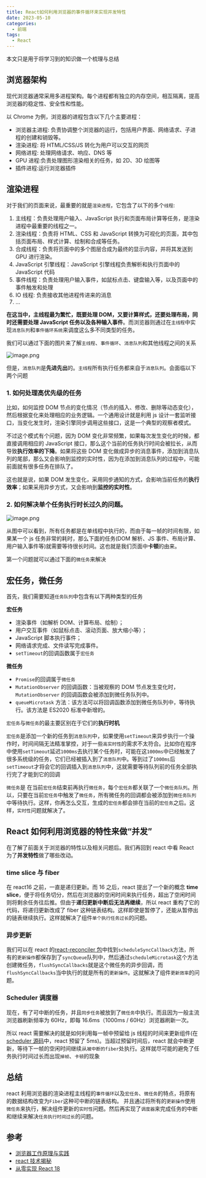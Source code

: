 ```yaml
---
title: React如何利用浏览器的事件循环来实现并发特性
date: 2023-05-10
categories:
  - 前端
tags:
  - React
---
```


本文只是用于将学习到的知识做一个梳理与总结

## 浏览器架构

现代浏览器通常采用多进程架构。每个进程都有独立的内存空间，相互隔离，提高浏览器的稳定性、安全性和性能。

以 Chrome 为例，浏览器的进程包含以下几个主要进程：

- 浏览器主进程: 负责协调整个浏览器的运行，包括用户界面、网络请求、子进程的创建和销毁等。
- 渲染进程: 将 HTML/CSS/JS 转化为用户可以交互的网页
- 网络进程: 处理网络请求、响应、DNS 等
- GPU 进程:负责处理图形渲染相关的任务，如 2D、3D 绘图等
- 插件进程:运行浏览器插件

## 渲染进程

对于我们的页面来说，最重要的就是`渲染进程`，它包含了以下的多个`线程`:

1.  主线程：负责处理用户输入、JavaScript 执行和页面布局计算等任务，是渲染进程中最重要的线程之一。
2.  渲染线程：负责将 HTML、CSS 和 JavaScript 转换为可视化的页面，其中包括页面布局、样式计算、绘制和合成等任务。
3.  合成线程：负责将页面中的多个图层合成为最终的显示内容，并将其发送到 GPU 进行渲染。
4.  JavaScript 引擎线程：JavaScript 引擎线程负责解析和执行页面中的 JavaScript 代码
5.  事件线程：负责处理用户输入事件，如鼠标点击、键盘输入等，以及页面中的事件触发和处理
6.  IO 线程: 负责接收其他进程传进来的消息
7.  ...

**在这当中，主线程最为繁忙，既要处理 DOM，又要计算样式，还要处理布局，同时还需要处理 JavaScript 任务以及各种输入事件**。而浏览器则通过在`主线程`中实现`消息队列`和`事件循环系统`来调度这么多不同类型的任务。

我们可以通过下面的图片来了解`主线程`、`事件循环`、`消息队列`和其他线程之间的关系

![image.png](https://p1-juejin.byteimg.com/tos-cn-i-k3u1fbpfcp/3b8d006695f24b78a0d2b5e567141761~tplv-k3u1fbpfcp-watermark.image?)

但是，`消息队列`是**先进先出**的。`主线程`所有执行任务都来自于`消息队列`。会面临以下两个问题

### 1. 如何处理**高优先级的任务**

比如，如何监控 DOM 节点的变化情况（节点的插入、修改、删除等动态变化），然后根据变化来处理相应的业务逻辑。一个通用设计就是利用 js 设计一套监听接口，当变化发生时，渲染引擎同步调用这些接口，这是一个典型的观察者模式。

不过这个模式有个问题，因为 DOM 变化非常频繁，如果每次发生变化的时候，都直接调用相应的 JavaScript 接口，那么这个当前的任务执行时间会被拉长，从而导致**执行效率的下降**。如果将这些 DOM 变化做成异步的消息事件，添加到消息队列的尾部，那么又会影响到监控的实时性，因为在添加到消息队列的过程中，可能前面就有很多任务在排队了。

这也就是说，如果 DOM 发生变化，采用同步通知的方式，会影响当前任务的**执行效率**；如果采用异步方式，又会影响到**监控的实时性**。

### 2. 如何解决单个任务执行时长过久的问题。

![image.png](https://p3-juejin.byteimg.com/tos-cn-i-k3u1fbpfcp/ced99956039b4f54958888a1516af929~tplv-k3u1fbpfcp-zoom-1.image)

从图中可以看到，所有任务都是在单线程中执行的，而由于每一帧的时间有限，如果某一个 js 任务非常的耗时，那么下面的任务(DOM 解析、JS 事件、布局计算、用户输入事件等)就需要等待很长时间。这也就是我们页面中**卡顿**的由来。

第一个问题就可以通过下面的`微任务`来解决

## 宏任务，微任务

首先，我们需要知道`任务队列`中包含有以下两种类型的任务

**宏任务**

- 渲染事件（如解析 DOM、计算布局、绘制）；
- 用户交互事件（如鼠标点击、滚动页面、放大缩小等）；
- JavaScript 脚本执行事件；
- 网络请求完成、文件读写完成事件。
- `setTimeout`的回调函数属于`宏任务`

**微任务**

- `Promise`的回调属于`微任务`
- `MutationObserver` 的回调函数：当被观察的 DOM 节点发生变化时，`MutationObserver` 的回调函数会被添加到微任务队列中。
- `queueMicrotask` 方法：该方法可以将回调函数添加到微任务队列中，等待执行。该方法是 ES2020 标准中新增的。

`宏任务`与`微任务`的最主要区别在于它们的**执行时机**

`宏任务`是添加一个新的任务到`消息队列`中，如果使用`setTimeout`来异步执行一个操作时，时间间隔无法精准掌控，对于一些`高实时性`的需求不太符合。比如你在程序中使用`setTimeout`延迟`1000ms`去执行某个任务时，可能在这`1000ms`中已经触发了很多系统级的任务，它们已经被插入到了`消息队列`中。等到过了`1000ms`后`setTimeout`才将会它的回调插入到`消息队列`中，这就需要等待队列前的任务全部执行完了才能到它的回调

`微任务`是 在当前`宏任务`结束前再执行`微任务`，每个`宏任务`都关联了一个`微任务队列`。所以，只要在当前`宏任务`中触发了`微任务`，所有微任务的回调都会被添加到`微任务队列`中等待执行。这样，你再怎么交互，生成的`宏任务`都会排在当前的`宏任务`之后。这样，`实时性`问题就解决了。

## React 如何利用浏览器的特性来做“并发”

在了解了前面关于浏览器的特性以及相关问题后。我们再回到 react 中看 React 为了**并发特性**做了哪些改动。

### time slice 与 fiber

在 react16 之前，一直是递归更新。而 16 之后，react 提出了一个新的概念 **time slice**，便于将任务切分，然后在浏览器的空闲时间来执行任务，超出了空闲时间则将剩余任务往后推。但由于**递归更新中断后无法再继续**，所以 react 重构了它的代码，将递归更新改成了 fiber 这种链表结构。这样即使是暂停了，还能从暂停出的链表继续执行。这样就解决了组件`单个执行任务过长`的问题。

### 异步更新

我们可以在 react 的[react-reconciler 包](https://github.com/facebook/react/blob/main/packages/react-reconciler/src/ReactFiberSyncTaskQueue.js#L23)中找到`scheduleSyncCallback`方法，所有的`更新操作`都保存到了`syncQueue`队列中，然后通过`scheduleMicrotask`这个方法创建微任务，`flushSyncCallbacks`就是这个微任务的异步回调，而`flushSyncCallbacks`当中执行的就是所有的`更新操作`。这就解决了组件`更新效率`的问题。

### Scheduler 调度器

现在，有了可中断的任务，并且`同步任务`被放到了`微任务`中执行。而且因为一般主流浏览器刷新频率为 60Hz，即每 16.6ms（1000ms / 60Hz）浏览器刷新一次。

所以 react 需要解决的就是如何利用每一帧中预留给 js 线程的时间来更新组件(在[scheduler 源码](https://github.com/facebook/react/blob/1fb18e22ae66fdb1dc127347e169e73948778e5a/packages/scheduler/src/forks/SchedulerHostConfig.default.js#L119)中，react 预留了 5ms)。当超过预留时间后，react 就会中断更新，等待下一帧的空闲时间继续从`被中断的fiber`处执行。这样就尽可能的避免了任务执行时间过长而出现`掉帧`、`卡顿`的现象

## 总结

react 利用浏览器的渲染进程主线程的`事件循环`以及`宏任务`、`微任务`的特点，将原有的数据结构改变为`Fiber`这种可中断的链表结构。
并且通过将所有的`更新操作`使用`微任务`来执行，解决组件更新的`实时性`问题。然后再实现了`调度器`来完成任务的中断和继续来解决`任务执行时间过长`的问题。

## 参考

- [浏览器工作原理与实践](https://time.geekbang.org/column/intro/100033601?tab=catalog)
- [react 技术揭秘](https://react.iamkasong.com/#%E5%AF%BC%E5%AD%A6%E8%A7%86%E9%A2%91)
- [从零实现 React 18](https://appjiz2zqrn2142.pc.xiaoe-tech.com/p/t_pc/goods_pc_detail/goods_detail/p_638035c1e4b07b05581d25db)
